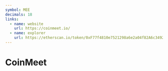 ```yaml
---
symbol: MEE
decimals: 18
links:
  - name: website
    url: https://coinmeet.io/
  - name: explorer
    url: https://etherscan.io/token/0xF77f4810e7521298a6e2a04f82A6c3492706d74F
---
```


# CoinMeet
